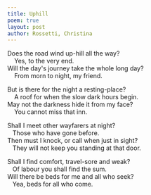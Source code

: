 ```yaml
---
title: Uphill
poem: true
layout: post
author: Rossetti, Christina
---
```

Does the road wind up-hill all the way?  
&nbsp;&nbsp;&nbsp; Yes, to the very end.  
Will the day's journey take the whole long day?  
&nbsp;&nbsp;&nbsp; From morn to night, my friend.  

But is there for the night a resting-place?  
&nbsp;&nbsp;&nbsp; A roof for when the slow dark hours begin.  
May not the darkness hide it from my face?  
&nbsp;&nbsp;&nbsp; You cannot miss that inn.  

Shall I meet other wayfarers at night?  
&nbsp;&nbsp; Those who have gone before.  
Then must I knock, or call when just in sight?  
&nbsp;&nbsp; They will not keep you standing at that door.  

Shall I find comfort, travel-sore and weak?  
&nbsp;&nbsp; Of labour you shall find the sum.  
Will there be beds for me and all who seek?  
&nbsp;&nbsp; Yea, beds for all who come.

